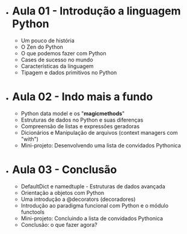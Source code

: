 * # Aula 01 - Introdução a linguagem Python
  * Um pouco de história
  * O Zen do Python
  * O que podemos fazer com Python
  * Cases de sucesso no mundo
  * Características da linguagem
  * Tipagem e dados primitivos no Python


* # Aula 02 - Indo mais a fundo
  * Python data model e os "__magicmethods__" 
  * Estruturas de dados no Python e suas diferenças
  * Compreensão de listas e expressões geradoras
  * Dicionários e Manipulação de arquivos (context managers com "with")
  * Mini-projeto: Desenvolvendo uma lista de convidados Pythonica

* # Aula 03 - Conclusão
  * DefaultDict e namedtuple - Estruturas de dados avançada
  * Orientação a objetos com Python
  * Uma introdução a @decorators (decoradores)
  * Introdução ao paradigma funcional com Python e o módulo functools
  * Mini-projeto: Concluindo a lista de convidados Pythonica
  * Conclusão: o que fazer agora?
